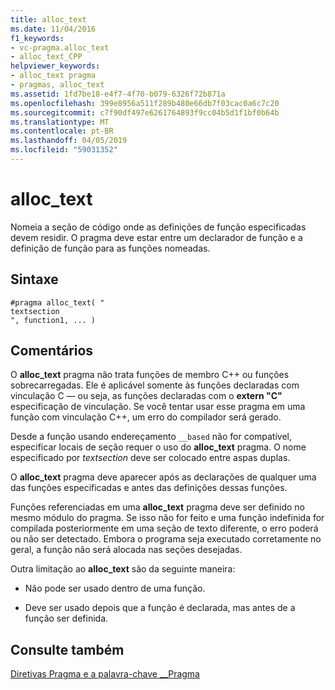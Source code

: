 ```yaml
---
title: alloc_text
ms.date: 11/04/2016
f1_keywords:
- vc-pragma.alloc_text
- alloc_text_CPP
helpviewer_keywords:
- alloc_text pragma
- pragmas, alloc_text
ms.assetid: 1fd7be18-e4f7-4f70-b079-6326f72b871a
ms.openlocfilehash: 399e8956a511f289b480e66db7f03cac0a6c7c20
ms.sourcegitcommit: c7f90df497e6261764893f9cc04b5d1f1bf0b64b
ms.translationtype: MT
ms.contentlocale: pt-BR
ms.lasthandoff: 04/05/2019
ms.locfileid: "59031352"
---
```

# <a name="alloctext"></a>alloc_text
Nomeia a seção de código onde as definições de função especificadas devem residir. O pragma deve estar entre um declarador de função e a definição de função para as funções nomeadas.

## <a name="syntax"></a>Sintaxe

```
#pragma alloc_text( "
textsection
", function1, ... )
```

## <a name="remarks"></a>Comentários

O **alloc_text** pragma não trata funções de membro C++ ou funções sobrecarregadas. Ele é aplicável somente às funções declaradas com vinculação C — ou seja, as funções declaradas com o **extern "C"** especificação de vinculação. Se você tentar usar esse pragma em uma função com vinculação C++, um erro do compilador será gerado.

Desde a função usando endereçamento `__based` não for compatível, especificar locais de seção requer o uso do **alloc_text** pragma. O nome especificado por *textsection* deve ser colocado entre aspas duplas.

O **alloc_text** pragma deve aparecer após as declarações de qualquer uma das funções especificadas e antes das definições dessas funções.

Funções referenciadas em uma **alloc_text** pragma deve ser definido no mesmo módulo do pragma. Se isso não for feito e uma função indefinida for compilada posteriormente em uma seção de texto diferente, o erro poderá ou não ser detectado. Embora o programa seja executado corretamente no geral, a função não será alocada nas seções desejadas.

Outra limitação ao **alloc_text** são da seguinte maneira:

- Não pode ser usado dentro de uma função.

- Deve ser usado depois que a função é declarada, mas antes de a função ser definida.

## <a name="see-also"></a>Consulte também

[Diretivas Pragma e a palavra-chave __Pragma](../preprocessor/pragma-directives-and-the-pragma-keyword.md)